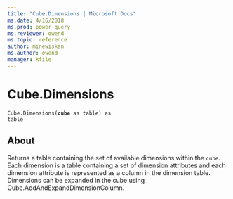 ```yaml
---
title: "Cube.Dimensions | Microsoft Docs"
ms.date: 4/16/2018
ms.prod: power-query
ms.reviewer: owend
ms.topic: reference
author: minewiskan
ms.author: owend
manager: kfile
---
```

# Cube.Dimensions
<code>Cube.Dimensions(**cube** as table) as table</code>

## About
Returns a table containing the set of available dimensions within the <code>cube</code>. Each dimension is a table containing a set of dimension attributes and each dimension attribute is represented as a column in the dimension table. Dimensions can be expanded in the cube using Cube.AddAndExpandDimensionColumn. 


